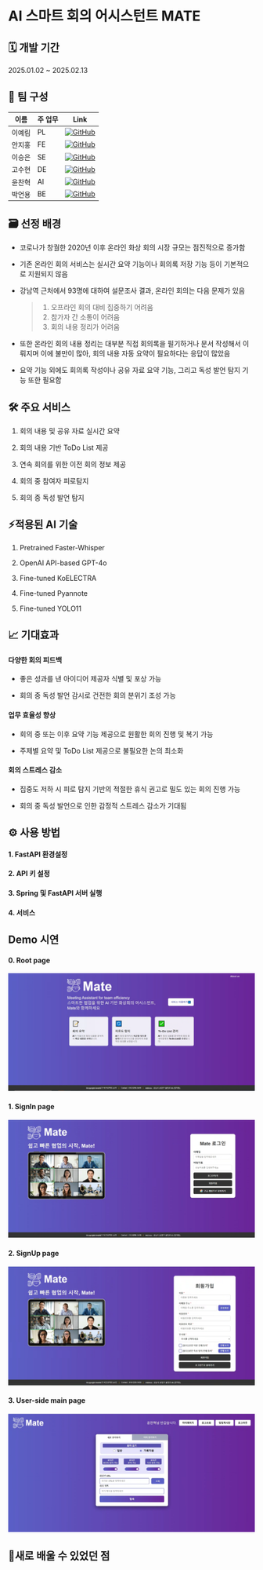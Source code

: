 <head>
  <link rel="stylesheet" href="https://cdnjs.cloudflare.com/ajax/libs/font-awesome/5.15.4/css/all.min.css">
</head>

# AI 스마트 회의 어시스턴트 MATE  




## 🗓 개발 기간

2025.01.02 ~ 2025.02.13




## 🤝 팀 구성

| 이름   | 주 업무 | Link |
|--------|---------|------|
| 이예림 | PL      |  <a href="https://github.com/lyrWinterCat"><img alt="GitHub" src="https://img.shields.io/badge/GitHub-181717.svg?&style=for-the-badge&logo=GitHub&logoColor=white"/>    |
| 안지홍 | FE      |  <a href="https://github.com/dnwn129"><img alt="GitHub" src="https://img.shields.io/badge/GitHub-181717.svg?&style=for-the-badge&logo=GitHub&logoColor=white"/>    |
| 이승은 | SE      |  <a href="https://github.com/Greeense"><img alt="GitHub" src="https://img.shields.io/badge/GitHub-181717.svg?&style=for-the-badge&logo=GitHub&logoColor=white"/>    |
| 고수현 | DE      |  <a href="https://github.com/csj8566"><img alt="GitHub" src="https://img.shields.io/badge/GitHub-181717.svg?&style=for-the-badge&logo=GitHub&logoColor=white"/>    |
| 윤찬혁 | AI      |  <a href="https://github.com/ChanhyukYun"><img alt="GitHub" src="https://img.shields.io/badge/GitHub-181717.svg?&style=for-the-badge&logo=GitHub&logoColor=white"/> |
| 박언용 | BE      |  <a href="https://github.com/onionpark"><img alt="GitHub" src="https://img.shields.io/badge/GitHub-181717.svg?&style=for-the-badge&logo=GitHub&logoColor=white"/>    |




## 🗃 선정 배경

- 코로나가 창궐한 2020년 이후 온라인 화상 회의 시장 규모는 점진적으로 증가함

- 기존 온라인 회의 서비스는 실시간 요약 기능이나 회의록 저장 기능 등이 기본적으로 지원되지 않음

- 강남역 근처에서 93명에 대하여 설문조사 결과, 온라인 회의는 다음 문제가 있음

  > 1. 오프라인 회의 대비 집중하기 어려움
  > 2. 참가자 간 소통이 어려움
  > 3. 회의 내용 정리가 어려움

- 또한 온라인 회의 내용 정리는 대부분 직접 회의록을 필기하거나 문서 작성해서 이뤄지며 이에 불만이 많아, 회의 내용 자동 요약이 필요하다는 응답이 많았음

- 요약 기능 외에도 회의록 작성이나 공유 자료 요약 기능, 그리고 독성 발언 탐지 기능 또한 필요함




## 🛠 주요 서비스

1. 회의 내용 및 공유 자료 실시간 요약

2. 회의 내용 기반 ToDo List 제공

3. 연속 회의를 위한 이전 회의 정보 제공

4. 회의 중 참여자 피로탐지

5. 회의 중 독성 발언 탐지


## ⚡적용된 AI 기술

1. Pretrained Faster-Whisper

2. OpenAI API-based GPT-4o

3. Fine-tuned KoELECTRA

4. Fine-tuned Pyannote

5. Fine-tuned YOLO11




## 📈 기대효과

#### 다양한 회의 피드백

- 좋은 성과를 낸 아이디어 제공자 식별 및 포상 가능

- 회의 중 독성 발언 감시로 건전한 회의 분위기 조성 가능

#### 업무 효율성 향상

- 회의 중 또는 이후 요약 기능 제공으로 원활한 회의 진행 및 복기 가능

- 주제별 요약 및 ToDo List 제공으로 불필요한 논의 최소화

#### 회의 스트레스 감소

- 집중도 저하 시 피로 탐지 기반의 적절한 휴식 권고로 밀도 있는 회의 진행 가능

- 회의 중 독성 발언으로 인한 감정적 스트레스 감소가 기대됨




## ⚙ 사용 방법

#### 1. FastAPI 환경설정

#### 2. API 키 설정

#### 3. Spring 및 FastAPI 서버 실행

#### 4. 서비스



## Demo 시연

#### 0. Root page

![root](./sample_imgs/0.root.png)

#### 1. SignIn page

![singIn](./sample_imgs/1.signin.png)

#### 2. SignUp page

![signUp](./sample_imgs/2-1.signUp.png)

#### 3. User-side main page

![userMain](./sample_imgs/3.userMain.png)

## 🤔새로 배울 수 있었던 점
